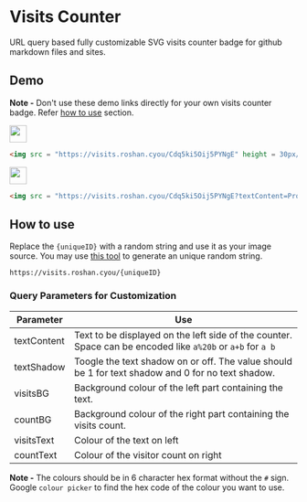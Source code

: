 # Visits Counter

URL query based fully customizable SVG visits counter badge for github markdown files and sites.

## Demo

**Note -** Don't use these demo links directly for your own visits counter badge. Refer [how to use](#how-to-use) section.

<img src = "https://visits.roshan.cyou/Cdq5ki5Oij5PYNgE" height = 30px/>

```html
<img src = "https://visits.roshan.cyou/Cdq5ki5Oij5PYNgE" height = 30px/>
```

<img src = "https://visits.roshan.cyou/Cdq5ki5Oij5PYNgE?textContent=Profile+Views&textShadow=0&visitsBG=242424&countBG=a8a8a8&visitsText=ffffff&countText=000000" height = 30px/>

```html
<img src = "https://visits.roshan.cyou/Cdq5ki5Oij5PYNgE?textContent=Profile+Views&textShadow=0&visitsBG=242424&countBG=a8a8a8&visitsText=ffffff&countText=000000" height = 30px/>
```

## How to use

Replace the `{uniqueID}` with a random string and use it as your image source. You may use [this tool](https://ciprand.p3p.repl.co/api?len=20&count=1) to generate an unique random string.

```
https://visits.roshan.cyou/{uniqueID}
```

### Query Parameters for Customization

| Parameter | Use |
| --- | --- |
| textContent | Text to be displayed on the left side of the counter. Space can be encoded like `a%20b` or `a+b` for `a b` |
| textShadow | Toogle the text shadow on or off. The value should be 1 for text shadow and 0 for no text shadow. |
| visitsBG | Background colour of the left part containing the text. |
| countBG | Background colour of the right part containing the visits count. |
| visitsText | Colour of the text on left |
| countText | Colour of the visitor count on right |

**Note -** The colours should be in 6 character hex format without the `#` sign. Google `colour picker` to find the hex code of the colour you want to use.
